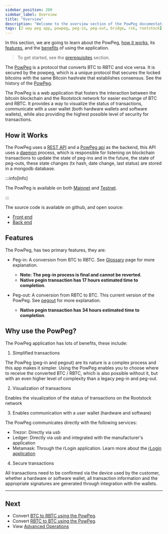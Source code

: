 ```yaml
---
sidebar_position: 200
sidebar_label: Overview
title: "Overview"
description: "Welcome to the overview section of the PowPeg documentation."
tags: [2 way peg app, powpeg, peg-in, peg-out, bridge, rsk, rootstock]
---
```


In this section, we are going to learn about the PowPeg, [how it works](#how-it-works), its [features](#features), and the [benefits](#why-use-the-powpeg) of using the application.

> To get started, see the [prerequisites](/resources/guides/powpeg/prerequisites/) section.

The [PowPeg](https://powpeg.rootstock.io/) is a protocol that converts BTC to RBTC and vice versa. It is secured by the powpeg, which is a unique protocol that secures the locked bitcoins with the same Bitcoin hashrate that establishes consensus. See the history of the [PowPeg](/concepts/powpeg/).

The PowPeg is a web application that fosters the interaction between the bitcoin blockchain and the Rootstock network for easier exchange of BTC and RBTC. It provides a way to visualize the status of transactions, communicate with a user wallet (both hardware wallets and software wallets), while also providing the highest possible level of security for transactions.

## How it Works

The PowPeg uses a [REST API](https://en.wikipedia.org/wiki/Representational_state_transfer) and a [PowPeg api](https://github.com/rsksmart/2wp-api) as the backend, this API uses a [daemon](https://en.wikipedia.org/wiki/Daemon_(computing)) process, which is responsible for listening on blockchain transactions to update the state of peg-ins and in the future, the state of peg-outs, these state changes (tx hash, date change, last status) are stored in a mongodb database.

:::info[Info]

The PowPeg is available on both [Mainnet](https://powpeg.rootstock.io/) and [Testnet](https://powpeg.testnet.rootstock.io/). 

:::

The source code is available on github, and open source:
- [Front end](https://github.com/rsksmart/2wp-app)
- [Back end](https://github.com/rsksmart/2wp-api)

## Features

The PowPeg, has two primary features, they are:

- Peg-in: A conversion from BTC to RBTC. See [Glossary](/resources/guides/powpeg/glossary/) page for more explanation. 
    - **Note: The peg-in process is final and cannot be reverted**.
    - **Native pegin transaction has 17 hours estimated time to completion**.

- Peg-out: A conversion from RBTC to BTC. This current version of the PowPeg. See [pegout](/resources/guides/powpeg/pegout/) for more explanation.
    - **Native pegin transaction has 34 hours estimated time to completion**.

## Why use the PowPeg?

The PowPeg application has lots of benefits, these include:
 
1. Simplified transactions

The PowPeg (peg-in and pegout) are its nature is a complex process and this app makes it simpler. Using the PowPeg enables you to choose where to receive the converted BTC / RBTC, which is also possible without it, but with an even higher level of complexity than a legacy peg-in and peg-out.


2. Visualization of transactions

Enables the visualization of the status of transactions on the Rootstock network

3. Enables communication with a user wallet (hardware and software)

The PowPeg communicates directly with the following services:
- Trezor: Directly via usb
- Ledger: Directly via usb and integrated with the manufacturer's application
- Metamask: Through the rLogin application. Learn more about the [rLogin application](https://github.com/rsksmart/rLogin)

4. Secure transactions

All transactions need to be confirmed via the device used by the customer, whether a hardware or software wallet, all transaction information and the appropriate signatures are generated through integration with the wallets.

----

## Next

* Convert [BTC to RBTC using the PowPeg](/resources/guides/powpeg/pegin/).
* Convert [RBTC to BTC using the PowPeg](/resources/guides/powpeg/pegout/).
* View [Advanced Operations](/resources/guides/powpeg/advanced-operations/)